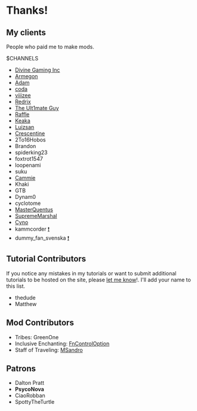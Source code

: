 # Thanks!

## My clients

People who paid me to make mods. 

\$CHANNELS

- [Divine Gaming Inc](http://divine-gaming.com/)
- [Armegon](https://www.youtube.com/Armegon)
- [Adam](https://www.curseforge.com/members/adam98991/projects)
- [coda](https://www.curseforge.com/members/coda1552/projects)
- [viiizee](https://www.curseforge.com/members/shmoopsie/projects)
- [Redrix](https://www.curseforge.com/members/redrixttv/projects)
- [The Ult1mate Guy](https://www.curseforge.com/members/theu1t1mateguy/projects)
- [Raffle](https://www.curseforge.com/members/raffle0/projects)
- [Keaka](https://discord.gg/uUwCwZFR6v)
- [Luizsan](https://www.curseforge.com/members/luizsanq/projects)
- [Crescentine](https://www.curseforge.com/members/crescprince/projects)
- 2To16Hobos
- Brandon
- spiderking23
- foxtrot1547
- loopenami
- suku
- [Cammie](https://github.com/CammiePone)
- Khaki
- GTB
- Dynam0
- cyclotome
- [MasterQuentus](https://github.com/MasterQuentus)
- [SupremeMarshal](https://github.com/SupremeMarshal)
- [Cyno](https://github.com/CYNO-MC)
- kammcorder [❗️](/bad-clients)
- dummy_fan_svenska [❗️](/bad-clients)

## Tutorial Contributors 

If you notice any mistakes in my tutorials or want to submit additional tutorials to be hosted on the site, please [let me know](/discord)!. I'll add your name to this list. 

- thedude
- Matthew

## Mod Contributors 

- Tribes: GreenOne
- Inclusive Enchanting: [FnControlOption](https://github.com/FnControlOption)
- Staff of Traveling: [MSandro](https://github.com/MSandro)

## Patrons

- Dalton Pratt
- **PsycoNova**
- CiaoRobban
- SpottyTheTurtle
